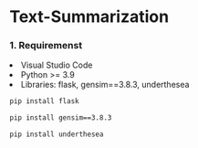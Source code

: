 # Text-Summarization

<h3> 1. Requiremenst </h3>
<li> Visual Studio Code </li>
<li> Python >= 3.9 </li>
<li> Libraries: flask, gensim==3.8.3, underthesea </li>

```bash
pip install flask
```
```bash
pip install gensim==3.8.3
```
```bash
pip install underthesea
```
